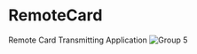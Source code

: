 # RemoteCard
Remote Card Transmitting Application
![Group 5](https://user-images.githubusercontent.com/84652886/181712368-94b8b861-327b-4411-82a6-b76aa97bf58a.png)
